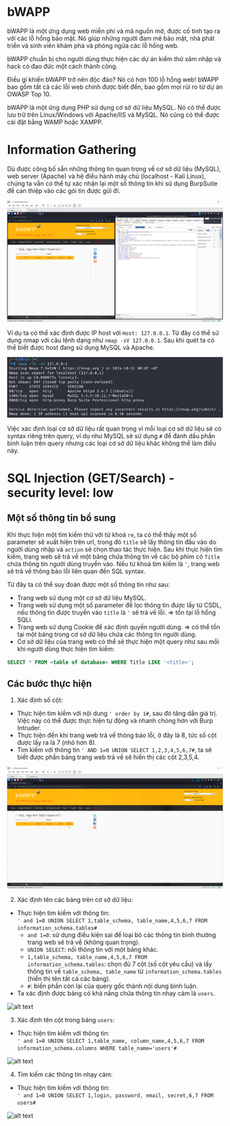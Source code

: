 # bWAPP
bWAPP là một ứng dụng web miễn phí và mã nguồn mở, được cố tình tạo ra với các lỗ hổng bảo mật. Nó giúp những người đam mê bảo mật, nhà phát triển và sinh viên khám phá và phòng ngừa các lỗ hổng web.

bWAPP chuẩn bị cho người dùng thực hiện các dự án kiểm thử xâm nhập và hack có đạo đức một cách thành công.

Điều gì khiến bWAPP trở nên độc đáo? Nó có hơn 100 lỗ hổng web! bWAPP bao gồm tất cả các lỗi web chính được biết đến, bao gồm mọi rủi ro từ dự án OWASP Top 10.

bWAPP là một ứng dụng PHP sử dụng cơ sở dữ liệu MySQL. Nó có thể được lưu trữ trên Linux/Windows với Apache/IIS và MySQL. Nó cũng có thể được cài đặt bằng WAMP hoặc XAMPP.

# Information Gathering
Dù được công bố sẵn những thông tin quan trọng về cơ sở dữ liệu (MySQL), web server (Apache) và hệ điều hành máy chủ (localhost - Kali Linux), chúng ta vẫn có thể tự xác nhận lại một số thông tin khi sử dụng BurpSuite để can thiệp vào các gói tin được gửi đi.

![alt text](images/59.png)

Ví dụ ta có thể xác định được IP host với `Host: 127.0.0.1`. Từ đây có thể sử dụng nmap với câu lệnh dạng như `nmap -sV 127.0.0.1`. Sau khi quét ta có thể biết được host đang sử dụng MySQL và Apache.

![alt text](images/60.png)

Việc xác định loại cơ sở dữ liệu rất quan trọng vì mỗi loại cơ sở dữ liệu sẽ có syntax riêng trên query, ví dụ như MySQL sẽ sử dụng `#` để đánh dấu phần bình luận trên query nhưng các loại cơ sở dữ liệu khác không thể làm điều này.

# SQL Injection (GET/Search) - security level: low
## Một số thông tin bổ sung
Khi thực hiện một tìm kiếm thử với từ khoá `re`, ta có thể thấy một số parameter sẽ xuất hiện trên url, trong đó `title` sẽ lấy thông tin đầu vào do người dùng nhập và `action` sẽ chọn thao tác thực hiện. Sau khi thực hiện tìm kiếm, trang web sẽ trả về một bảng chứa thông tin về các bộ phim có `Title` chứa thông tin người dùng truyền vào. Nếu từ khoá tìm kiếm là `'`, trang web sẽ trả về thông báo lỗi liên quan đến SQL syntax.

Từ đây ta có thể suy đoán được một số thông tin như sau:
- Trang web sử dụng một cơ sở dữ liệu MySQL.
- Trang web sử dụng một số parameter để lọc thông tin được lấy từ CSDL, nếu thông tin được truyền vào `title` là `'` sẽ trả về lỗi. => tồn tại lỗ hổng SQLi.
- Trang web sử dụng Cookie để xác định quyền người dùng. => có thể tồn tại một bảng trong cơ sở dữ liệu chứa các thông tin người dùng.
- Cơ sở dữ liệu của trang web có thể sẽ thực hiện một query như sau mỗi khi người dùng thực hiện tìm kiếm:
```sql
SELECT * FROM <table of database> WHERE Title LIKE '<title>';
```

## Các bước thực hiện
1. Xác định số cột:
- Thực hiện tìm kiếm với nội dung `' order by 1#`, sau đó tăng dần giá trị. Việc này có thể được thực hiện tự động và nhanh chóng hơn với Burp Intruder.
- Thực hiện đến khi trang web trả về thông báo lỗi, ở đây là 8, tức số cột được lấy ra là 7 (nhỏ hơn 8).
- Tìm kiếm với thông tin `' AND 1=0 UNION SELECT 1,2,3,4,5,6,7#`, ta sẽ biết được phần bảng trang web trả về sẽ hiển thị các cột 2,3,5,4.


![alt text](images/63.png)

2. Xác định tên các bảng trên cơ sở dữ liệu:
- Thực hiện tìm kiếm với thông tin:<br>
```' and 1=0 UNION SELECT 1,table_schema, table_name,4,5,6,7 FROM information_schema.tables#```
    - `and 1=0`: sử dụng điều kiện sai để loại bỏ các thông tin bình thường trang web sẽ trả về (không quan trọng).
    - `UNION SELECT`: nối thông tin với một bảng khác.
    - `1,table_schema, table_name,4,5,6,7 FROM information_schema.tables`: chọn đủ 7 cột (số cột yêu cầu) và lấy thông tin về `table_schema, table_name` từ `information_schema.tables` (hiển thị tên tất cả các bảng).
    - `#`: biến phần còn lại của query gốc thành nội dung bình luận.
- Ta xác định được bảng có khả năng chứa thông tin nhạy cảm là `users`.

![alt text](images/61.png)

3. Xác định tên cột trong bảng `users`:
- Thực hiện tìm kiếm với thông tin:<br>
```' and 1=0 UNION SELECT 1,table_name, column_name,4,5,6,7 FROM information_schema.columns WHERE table_name='users'#```

![alt text](images/62.png)

4. Tìm kiếm các thông tin nhạy cảm:
- Thực hiện tìm kiếm với thông tin:<br>
```' and 1=0 UNION SELECT 1,login, password, email, secret,6,7 FROM users#```

![alt text](images/64.png)

